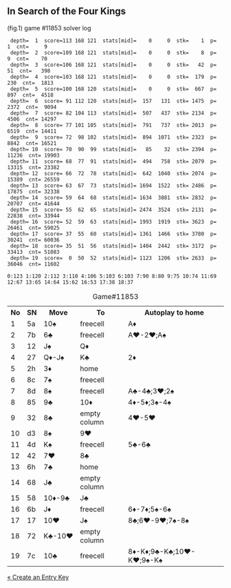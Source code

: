 ## In Search of the Four Kings

(fig.1) game #11853 solver log

```
 depth=  1  score=113 168 121  stats[mid]=    0     0  stk=    1  p=     1  cnt=     9
 depth=  2  score=109 168 121  stats[mid]=    0     0  stk=    8  p=     9  cnt=    70
 depth=  3  score=106 168 121  stats[mid]=    0     0  stk=   42  p=    51  cnt=   398
 depth=  4  score=103 168 121  stats[mid]=    0     0  stk=  179  p=   230  cnt=  1813
 depth=  5  score=100 168 120  stats[mid]=    0     0  stk=  667  p=   897  cnt=  4518
 depth=  6  score= 91 112 120  stats[mid]=  157   131  stk= 1475  p=  2372  cnt=  9094
 depth=  7  score= 82 104 113  stats[mid]=  507   437  stk= 2134  p=  4506  cnt= 14297
 depth=  8  score= 77 101 105  stats[mid]=  791   737  stk= 2013  p=  6519  cnt= 14411
 depth=  9  score= 72  98 102  stats[mid]=  894  1071  stk= 2323  p=  8842  cnt= 16521
 depth= 10  score= 70  90  99  stats[mid]=   85    32  stk= 2394  p= 11236  cnt= 19903
 depth= 11  score= 68  77  91  stats[mid]=  494   758  stk= 2079  p= 13315  cnt= 23382
 depth= 12  score= 66  72  78  stats[mid]=  642  1040  stk= 2074  p= 15389  cnt= 26559
 depth= 13  score= 63  67  73  stats[mid]= 1694  1522  stk= 2486  p= 17875  cnt= 32338
 depth= 14  score= 59  64  68  stats[mid]= 1634  3881  stk= 2832  p= 20707  cnt= 41644
 depth= 15  score= 55  62  65  stats[mid]= 2474  3524  stk= 2131  p= 22838  cnt= 33944
 depth= 16  score= 52  59  63  stats[mid]= 1993  1919  stk= 3623  p= 26461  cnt= 59025
 depth= 17  score= 37  55  60  stats[mid]= 1361  1466  stk= 3780  p= 30241  cnt= 60036
 depth= 18  score= 35  51  56  stats[mid]= 1404  2442  stk= 3172  p= 33413  cnt= 51083
 depth= 19  score=  0  50  52  stats[mid]= 1123  1206  stk= 2633  p= 36046  cnt= 11602

0:123 1:120 2:112 3:110 4:106 5:103 6:103 7:90 8:80 9:75 10:74 11:69 12:67 13:65 14:64 15:62 16:53 17:38 18:37
```
<table><caption>Game#11853</caption>
<tr><th>No<th>SN<th>Move<th>To<th>Autoplay to home
<tr><td>1<td>5a<td>10♠<td>freecell<td>A♦
<tr><td>2<td>7b<td>6♣<td>freecell<td>A♥-2♥;A♠
<tr><td>3<td>12<td>J♠<td>Q♦<td>
<tr><td>4<td>27<td>Q♦-J♠<td>K♣<td>2♦
<tr><td>5<td>2h<td>3♦<td>home<td>
<tr><td>6<td>8c<td>7♠<td>freecell<td>
<tr><td>7<td>8d<td>8♠<td>freecell<td>A♣-4♣;3♥;2♠
<tr><td>8<td>85<td>9♣<td>10♦<td>4♦-5♦;3♠-4♠
<tr><td>9<td>32<td>8♣<td>empty column<td>4♥-5♥
<tr><td>10<td>d3<td>8♠<td>9♥<td>
<tr><td>11<td>4d<td>K♠<td>freecell<td>5♣-6♣
<tr><td>12<td>42<td>7♥<td>8♣<td>
<tr><td>13<td>6h<td>7♣<td>home<td>
<tr><td>14<td>68<td>J♣<td>empty column<td>
<tr><td>15<td>58<td>10♦-9♣<td>J♣<td>
<tr><td>16<td>6b<td>J♦<td>freecell<td>6♦-7♦;5♠-6♠
<tr><td>17<td>17<td>10♥<td>J♠<td>8♣;6♥-9♥;7♠-8♠
<tr><td>18<td>72<td>K♣-10♥<td>empty column<td>
<tr><td>19<td>7c<td>10♣<td>freecell<td>8♦-K♦;9♣-K♣;10♥-K♥;9♠-K♠</table>

[« Create an Entry Key](entry.md)
